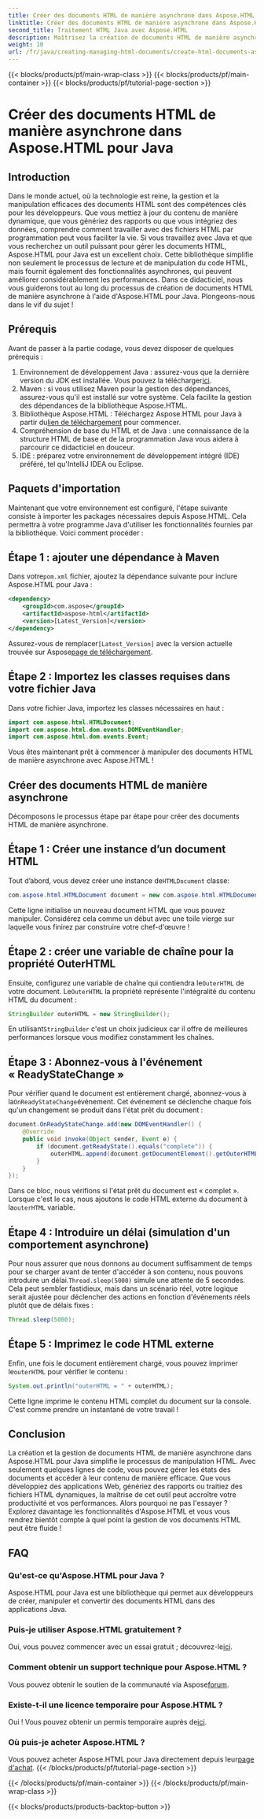 ```yaml
---
title: Créer des documents HTML de manière asynchrone dans Aspose.HTML pour Java
linktitle: Créer des documents HTML de manière asynchrone dans Aspose.HTML pour Java
second_title: Traitement HTML Java avec Aspose.HTML
description: Maîtrisez la création de documents HTML de manière asynchrone avec Aspose.HTML pour Java. Guide étape par étape, conseils et FAQ inclus pour un apprentissage rapide.
weight: 10
url: /fr/java/creating-managing-html-documents/create-html-documents-async/
---
```


{{< blocks/products/pf/main-wrap-class >}}
{{< blocks/products/pf/main-container >}}
{{< blocks/products/pf/tutorial-page-section >}}

# Créer des documents HTML de manière asynchrone dans Aspose.HTML pour Java

## Introduction
Dans le monde actuel, où la technologie est reine, la gestion et la manipulation efficaces des documents HTML sont des compétences clés pour les développeurs. Que vous mettiez à jour du contenu de manière dynamique, que vous génériez des rapports ou que vous intégriez des données, comprendre comment travailler avec des fichiers HTML par programmation peut vous faciliter la vie. Si vous travaillez avec Java et que vous recherchez un outil puissant pour gérer les documents HTML, Aspose.HTML pour Java est un excellent choix. Cette bibliothèque simplifie non seulement le processus de lecture et de manipulation du code HTML, mais fournit également des fonctionnalités asynchrones, qui peuvent améliorer considérablement les performances. Dans ce didacticiel, nous vous guiderons tout au long du processus de création de documents HTML de manière asynchrone à l'aide d'Aspose.HTML pour Java. Plongeons-nous dans le vif du sujet !
## Prérequis
Avant de passer à la partie codage, vous devez disposer de quelques prérequis :
1.  Environnement de développement Java : assurez-vous que la dernière version du JDK est installée. Vous pouvez la télécharger[ici](https://www.oracle.com/java/technologies/javase-jdk11-downloads.html).
2. Maven : si vous utilisez Maven pour la gestion des dépendances, assurez-vous qu'il est installé sur votre système. Cela facilite la gestion des dépendances de la bibliothèque Aspose.HTML.
3.  Bibliothèque Aspose.HTML : Téléchargez Aspose.HTML pour Java à partir du[lien de téléchargement](https://releases.aspose.com/html/java/) pour commencer.
4. Compréhension de base du HTML et de Java : une connaissance de la structure HTML de base et de la programmation Java vous aidera à parcourir ce didacticiel en douceur.
5. IDE : préparez votre environnement de développement intégré (IDE) préféré, tel qu'IntelliJ IDEA ou Eclipse.
## Paquets d'importation
Maintenant que votre environnement est configuré, l'étape suivante consiste à importer les packages nécessaires depuis Aspose.HTML. Cela permettra à votre programme Java d'utiliser les fonctionnalités fournies par la bibliothèque. Voici comment procéder :
## Étape 1 : ajouter une dépendance à Maven
 Dans votre`pom.xml` fichier, ajoutez la dépendance suivante pour inclure Aspose.HTML pour Java :
```xml
<dependency>
    <groupId>com.aspose</groupId>
    <artifactId>aspose-html</artifactId>
    <version>[Latest_Version]</version>
</dependency>
```
 Assurez-vous de remplacer`[Latest_Version]` avec la version actuelle trouvée sur Aspose[page de téléchargement](https://releases.aspose.com/html/java/).
## Étape 2 : Importez les classes requises dans votre fichier Java
Dans votre fichier Java, importez les classes nécessaires en haut :
```java
import com.aspose.html.HTMLDocument;
import com.aspose.html.dom.events.DOMEventHandler;
import com.aspose.html.dom.events.Event;
```
Vous êtes maintenant prêt à commencer à manipuler des documents HTML de manière asynchrone avec Aspose.HTML !
## Créer des documents HTML de manière asynchrone
Décomposons le processus étape par étape pour créer des documents HTML de manière asynchrone.
## Étape 1 : Créer une instance d’un document HTML
 Tout d’abord, vous devez créer une instance de`HTMLDocument` classe:
```java
com.aspose.html.HTMLDocument document = new com.aspose.html.HTMLDocument();
```
Cette ligne initialise un nouveau document HTML que vous pouvez manipuler. Considérez cela comme un début avec une toile vierge sur laquelle vous finirez par construire votre chef-d'œuvre !
## Étape 2 : créer une variable de chaîne pour la propriété OuterHTML
 Ensuite, configurez une variable de chaîne qui contiendra le`OuterHTML` de votre document. Le`OuterHTML` la propriété représente l'intégralité du contenu HTML du document :
```java
StringBuilder outerHTML = new StringBuilder();
```
 En utilisant`StringBuilder` c'est un choix judicieux car il offre de meilleures performances lorsque vous modifiez constamment les chaînes.
## Étape 3 : Abonnez-vous à l'événement « ReadyStateChange »
 Pour vérifier quand le document est entièrement chargé, abonnez-vous à la`OnReadyStateChange`événement. Cet événement se déclenche chaque fois qu'un changement se produit dans l'état prêt du document :
```java
document.OnReadyStateChange.add(new DOMEventHandler() {
    @Override
    public void invoke(Object sender, Event e) {
        if (document.getReadyState().equals("complete")) {
            outerHTML.append(document.getDocumentElement().getOuterHTML());
        }
    }
});
```
 Dans ce bloc, nous vérifions si l'état prêt du document est « complet ». Lorsque c'est le cas, nous ajoutons le code HTML externe du document à la`outerHTML` variable. 
## Étape 4 : Introduire un délai (simulation d'un comportement asynchrone)
 Pour nous assurer que nous donnons au document suffisamment de temps pour se charger avant de tenter d'accéder à son contenu, nous pouvons introduire un délai.`Thread.sleep(5000)` simule une attente de 5 secondes. Cela peut sembler fastidieux, mais dans un scénario réel, votre logique serait ajustée pour déclencher des actions en fonction d'événements réels plutôt que de délais fixes :
```java
Thread.sleep(5000);
```
## Étape 5 : Imprimez le code HTML externe
 Enfin, une fois le document entièrement chargé, vous pouvez imprimer le`outerHTML` pour vérifier le contenu :
```java
System.out.println("outerHTML = " + outerHTML);
```
Cette ligne imprime le contenu HTML complet du document sur la console. C'est comme prendre un instantané de votre travail !
## Conclusion
La création et la gestion de documents HTML de manière asynchrone dans Aspose.HTML pour Java simplifie le processus de manipulation HTML. Avec seulement quelques lignes de code, vous pouvez gérer les états des documents et accéder à leur contenu de manière efficace. Que vous développiez des applications Web, génériez des rapports ou traitiez des fichiers HTML dynamiques, la maîtrise de cet outil peut accroître votre productivité et vos performances.
Alors pourquoi ne pas l'essayer ? Explorez davantage les fonctionnalités d'Aspose.HTML et vous vous rendrez bientôt compte à quel point la gestion de vos documents HTML peut être fluide !
## FAQ
### Qu'est-ce qu'Aspose.HTML pour Java ?
Aspose.HTML pour Java est une bibliothèque qui permet aux développeurs de créer, manipuler et convertir des documents HTML dans des applications Java.
### Puis-je utiliser Aspose.HTML gratuitement ?
 Oui, vous pouvez commencer avec un essai gratuit ; découvrez-le[ici](https://releases.aspose.com/).
### Comment obtenir un support technique pour Aspose.HTML ?
 Vous pouvez obtenir le soutien de la communauté via Aspose[forum](https://forum.aspose.com/c/html/29).
### Existe-t-il une licence temporaire pour Aspose.HTML ?
 Oui ! Vous pouvez obtenir un permis temporaire auprès de[ici](https://purchase.aspose.com/temporary-license/).
### Où puis-je acheter Aspose.HTML ?
 Vous pouvez acheter Aspose.HTML pour Java directement depuis leur[page d'achat](https://purchase.aspose.com/buy).
{{< /blocks/products/pf/tutorial-page-section >}}

{{< /blocks/products/pf/main-container >}}
{{< /blocks/products/pf/main-wrap-class >}}

{{< blocks/products/products-backtop-button >}}
